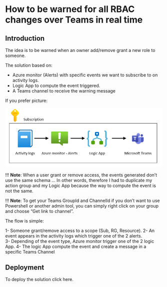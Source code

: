 # How to be warned for all RBAC changes over Teams in real time

## Introduction

The idea is to be warned when an owner add/remove grant a new role to someone.

The solution based on:
* Azure monitor (Alerts) with specific events we want to subscribe to on activity logs.
* Logic App to compute the event triggered.
* A Teams channel to receive the warning message

If you prefer picture:

![](images/infra.png)

!!! **Note**: When a user grant or remove access, the events generated don’t use the same schema … In other words, therefore I had to duplicate my action group and my Logic App because the way to compute the event is not the same.

!!! **Note**: To get your Teams GroupId and ChannelId if you don’t want to use Powershell or another admin tool, you can simply right click on your group and choose “Get link to channel”.

The flow is simple:

1- Someone grant/remove access to a scope (Sub, RG, Resource).
2- An event appears in the activity logs which trigger one of the 2 alerts.  
3- Depending of the event type, Azure monitor trigger one of the 2 logic App.
4- The logic App compute the event and create a message in a specific Teams Channel

## Deployment

To deploy the solution click here.

